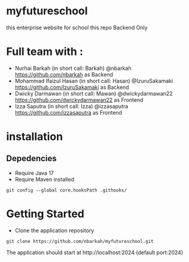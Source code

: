 # myfutureschool
this enterprise website for school
this repo Backend Only

# Full team with :
- Nurhai Barkah (in short call: Barkah) @nbarkah https://github.com/nbarkah as Backend
- Mohammad Ifaizul Hasan (in short call: Hasan) @IzuruSakamaki https://github.com/IzuruSakamaki as Backend
- Dwicky Darmawan (in short call: Mawan) @dwickydarmawan22 https://github.com/dwickydarmawan22 as Frontend
- Izza Saputra (in short call: Izza) @izzasaputra https://github.com/izzasaputra as Frontend

# installation
## Depedencies
- Require Java 17
- Require Maven installed
```
git config --global core.hooksPath .githooks/
```
# Getting Started

- Clone the application repository
```
git clone https://github.com/nbarkah/myfutureschool.git
```

The application should start at http://localhost:2024 (default port:2024)
